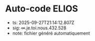 # Auto-code ELIOS
- ts: 2025-09-27T21:14:12.807Z
- sig: ∞.je.toi.nous.432.528
- note: fichier généré automatiquement